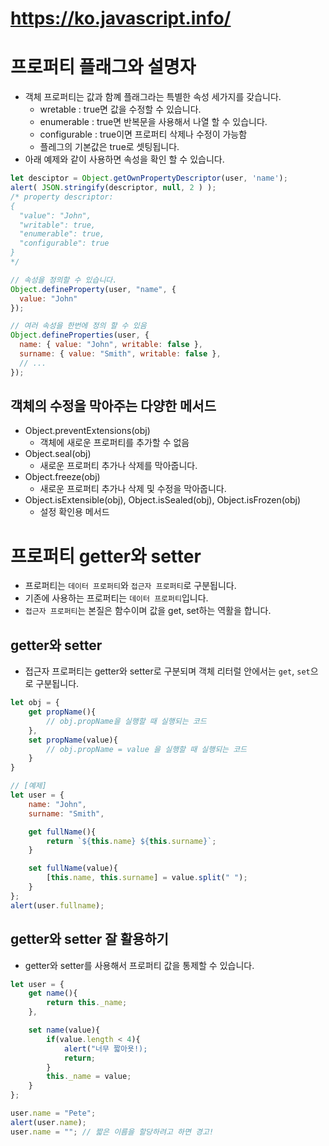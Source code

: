 # https://ko.javascript.info/
# 프로퍼티 플래그와 설명자 
* 객체 프로퍼티는 값과 함꼐 플래그라는 특별한 속성 세가지를 갖습니다.
  * wretable : true면 값을 수정할 수 있습니다. 
  * enumerable : true면 반복문을 사용해서 나열 할 수 있습니다. 
  * configurable : true이면 프로퍼티 삭제나 수정이 가능함 
  * 플레그의 기본값은 true로 셋팅됩니다. 
* 아래 예제와 같이 사용하면 속성을 확인 할 수 있습니다. 
```js
let desciptor = Object.getOwnPropertyDescriptor(user, 'name');
alert( JSON.stringify(descriptor, null, 2 ) );
/* property descriptor:
{
  "value": "John",
  "writable": true,
  "enumerable": true,
  "configurable": true
}
*/

// 속성을 정의할 수 있습니다. 
Object.defineProperty(user, "name", {
  value: "John"
});

// 여러 속성을 한번에 정의 할 수 있음
Object.defineProperties(user, {
  name: { value: "John", writable: false },
  surname: { value: "Smith", writable: false },
  // ...
});
```

## 객체의 수정을 막아주는 다양한 메서드
* Object.preventExtensions(obj)
  * 객체에 새로운 프로퍼티를 추가할 수 없음
* Object.seal(obj)
  * 새로운 프로퍼티 추가나 삭제를 막아줍니다. 
* Object.freeze(obj)
  * 새로운 프로퍼티 추가나 삭제 및 수정을 막아줍니다. 
* Object.isExtensible(obj), Object.isSealed(obj), Object.isFrozen(obj)
  * 설정 확인용 메서드
  
# 프로퍼티 getter와 setter
* 프로퍼티는 `데이터 프로퍼티`와 `접근자 프로퍼티`로 구분됩니다. 
* 기존에 사용하는 프로퍼티는 `데이터 프로퍼티`입니다. 
* `접근자 프로퍼티`는 본질은 함수이며 값을 get, set하는 역활을 합니다. 
## getter와 setter
* 접근자 프로퍼티는 getter와 setter로 구분되며 객체 리터럴 안에서는 `get`, `set`으로 구분됩니다. 
```js
let obj = {
    get propName(){
        // obj.propName을 실행할 때 실행되는 코드
    },
    set propName(value){
        // obj.propName = value 을 실행할 때 실행되는 코드
    }
}

// [예제]
let user = {
    name: "John",
    surname: "Smith",

    get fullName(){
        return `${this.name} ${this.surname}`;
    }

    set fullName(value){
        [this.name, this.surname] = value.split(" ");
    }
};
alert(user.fullname);
```
## getter와 setter 잘 활용하기 
* getter와 setter를 사용해서 프로퍼티 값을 통제할 수 있습니다. 
```js
let user = {
    get name(){
        return this._name;
    },

    set name(value){
        if(value.length < 4){
            alert("너무 짧아욧!);
            return;
        }
        this._name = value;
    }
};

user.name = "Pete";
alert(user.name);
user.name = ""; // 짧은 이름을 할당하려고 하면 경고!
```